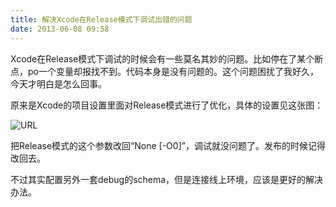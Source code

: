 ```yaml
---
title: 解决Xcode在Release模式下调试出错的问题
date: 2013-06-08 09:58
---
```

Xcode在Release模式下调试的时候会有一些莫名其妙的问题。比如停在了某个断点，po一个变量却报找不到。代码本身是没有问题的。这个问题困扰了我好久，今天才明白是怎么回事。

原来是Xcode的项目设置里面对Release模式进行了优化，具体的设置见这张图：

![URL](/images/articles/Xcode_Release.png)

把Release模式的这个参数改回“None [-O0]”，调试就没问题了。发布的时候记得改回去。

不过其实配置另外一套debug的schema，但是连接线上环境，应该是更好的解决办法。